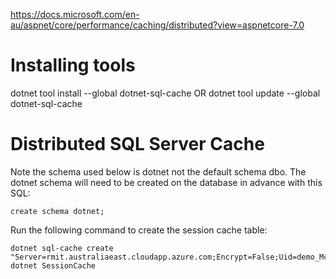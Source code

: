 https://docs.microsoft.com/en-au/aspnet/core/performance/caching/distributed?view=aspnetcore-7.0

# Installing tools

dotnet tool install --global dotnet-sql-cache
OR
dotnet tool update --global dotnet-sql-cache

# Distributed SQL Server Cache

Note the schema used below is dotnet not the default schema dbo.
The dotnet schema will need to be created on the database in advance with this SQL:

    create schema dotnet;

Run the following command to create the session cache table:

    dotnet sql-cache create "Server=rmit.australiaeast.cloudapp.azure.com;Encrypt=False;Uid=demo_McbaExampleWithLogin;Pwd=abc123;MultipleActiveResultSets=True" dotnet SessionCache
